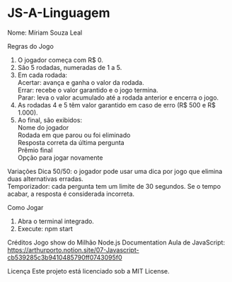 # JS-A-Linguagem
Nome: Míriam Souza Leal 

Regras do Jogo
1. O jogador começa com R$ 0.  
2. São 5 rodadas, numeradas de 1 a 5.  
3. Em cada rodada:  
Acertar: avança e ganha o valor da rodada.  
Errar: recebe o valor garantido e o jogo termina.  
Parar: leva o valor acumulado até a rodada anterior e encerra o jogo.  
4. As rodadas 4 e 5 têm valor garantido em caso de erro (R$ 500 e R$ 1.000).  
5. Ao final, são exibidos:  
Nome do jogador  
Rodada em que parou ou foi eliminado  
Resposta correta da última pergunta  
Prêmio final  
Opção para jogar novamente  

Variações 
Dica 50/50: o jogador pode usar uma dica por jogo que elimina duas alternativas erradas.  
Temporizador: cada pergunta tem um limite de 30 segundos. Se o tempo acabar, a resposta é considerada incorreta.  

Como Jogar
1. Abra o terminal integrado.  
2. Execute:
   npm start
   
Créditos
Jogo show do Milhão
Node.js Documentation
Aula de JavaScript: https://arthurporto.notion.site/07-Javascript-cb539285c3b9410485790ff0743095f0

Licença
Este projeto está licenciado sob a MIT License.
